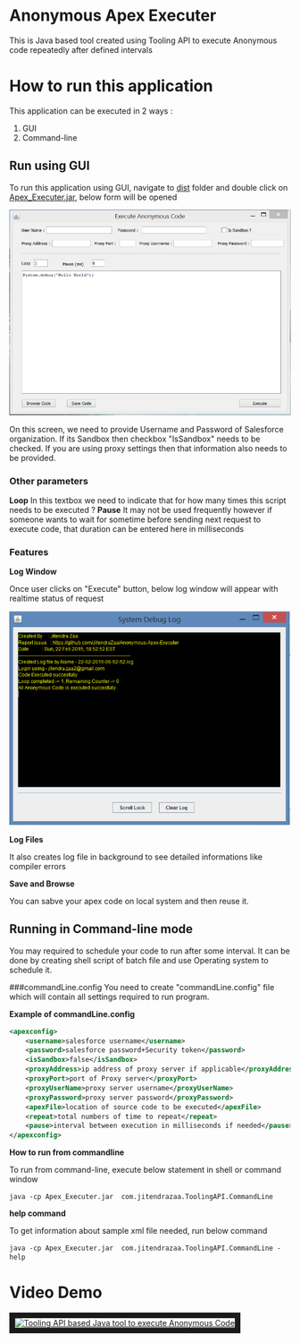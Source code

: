 # Anonymous Apex Executer
This is Java based tool created using Tooling API to execute Anonymous code repeatedly after defined intervals

# How to run this application
This application can be executed in 2 ways :

1. GUI
2. Command-line 

## Run using GUI
To run this application using GUI, navigate to [dist](https://github.com/JitendraZaa/Anonymous-Apex-Executer/tree/master/Anonymous%20Apex%20Executer/dist) folder and double click on [Apex_Executer.jar](https://github.com/JitendraZaa/Anonymous-Apex-Executer/blob/master/Anonymous%20Apex%20Executer/dist/Apex_Executer.jar), below form will be opened

![Application Screen](https://github.com/JitendraZaa/Anonymous-Apex-Executer/blob/master/Screens/Application%20Screen.PNG "Landing Screen")

On this screen, we need to provide Username and Password of Salesforce organization. If its Sandbox then checkbox "IsSandbox" needs to be checked. If you are using proxy settings then that information also needs to be provided.

### Other parameters
**Loop** In this textbox we need to indicate that for how many times this script needs to be executed ?
**Pause** It may not be used frequently however if someone wants to wait for sometime before sending next request to execute code, that duration can be entered here in milliseconds

### Features
**Log Window**

Once user clicks on "Execute" button, below log window will appear with realtime status of request

![Log Window](https://github.com/JitendraZaa/Anonymous-Apex-Executer/blob/master/Screens/Log%20Window.PNG "Log Window")



**Log Files**

It also creates log file in background to see detailed informations like compiler errors

**Save and Browse**

You can sabve your apex code on local system and then reuse it.

## Running in Command-line mode

You may required to schedule your code to run after some interval. It can be done by creating shell script of batch file and use Operating system to schedule it.

###commandLine.config
You need to create "commandLine.config" file which will contain all settings required to run program.

**Example of commandLine.config**
```xml
<apexconfig>
	<username>salesforce username</username>
	<password>salesforce password+Security token</password>
	<isSandbox>false</isSandbox>
	<proxyAddress>ip address of proxy server if applicable</proxyAddress>
	<proxyPort>port of Proxy server</proxyPort>
	<proxyUserName>proxy server username</proxyUserName>
	<proxyPassword>proxy server password</proxyPassword>
	<apexFile>location of source code to be executed</apexFile>
	<repeat>total numbers of time to repeat</repeat>
	<pause>interval between execution in milliseconds if needed</pause>
</apexconfig>
```

**How to run from commandline**

To run from command-line, execute below statement in shell or command window
```shell
java -cp Apex_Executer.jar  com.jitendrazaa.ToolingAPI.CommandLine
```

**help command**

To get information about sample xml file needed, run below command
```shell
java -cp Apex_Executer.jar  com.jitendrazaa.ToolingAPI.CommandLine -help
```

# Video Demo

<a href="http://www.youtube.com/watch?feature=player_embedded&v=Ar47DJ3v9wQ" target="_blank"><img src="http://img.youtube.com/vi/Ar47DJ3v9wQ/0.jpg" 
alt="Tooling API based Java tool to execute Anonymous Code" width="420" height="315" border="10" /></a>
